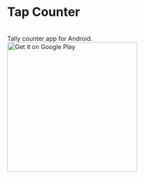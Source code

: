 # Tap Counter
<br/>
Tally counter app for Android.
<br/>
<a href='https://play.google.com/store/apps/details?id=com.willbiddy.tapcounter&utm_source=global_co&utm_medium=prtnr&utm_content=Mar2515&utm_campaign=PartBadge&pcampaignid=MKT-Other-global-all-co-prtnr-py-PartBadge-Mar2515-1'><img alt='Get it on Google Play' src='https://play.google.com/intl/en_us/badges/images/generic/en-play-badge.png' width='300'/></a>

